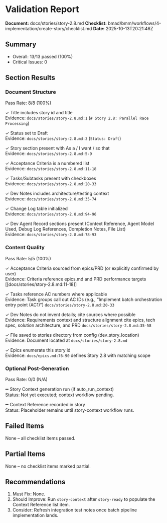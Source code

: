 # Validation Report

**Document:** docs/stories/story-2.8.md
**Checklist:** bmad/bmm/workflows/4-implementation/create-story/checklist.md
**Date:** 2025-10-13T20:21:46Z

## Summary
- Overall: 13/13 passed (100%)
- Critical Issues: 0

## Section Results

### Document Structure
Pass Rate: 8/8 (100%)

✓ Title includes story id and title  
Evidence: `docs/stories/story-2.8.md:1` (`# Story 2.8: Parallel Race Processing`)

✓ Status set to Draft  
Evidence: `docs/stories/story-2.8.md:3` (`Status: Draft`)

✓ Story section present with As a / I want / so that  
Evidence: `docs/stories/story-2.8.md:5-9`

✓ Acceptance Criteria is a numbered list  
Evidence: `docs/stories/story-2.8.md:11-18`

✓ Tasks/Subtasks present with checkboxes  
Evidence: `docs/stories/story-2.8.md:20-33`

✓ Dev Notes includes architecture/testing context  
Evidence: `docs/stories/story-2.8.md:35-74`

✓ Change Log table initialized  
Evidence: `docs/stories/story-2.8.md:94-96`

✓ Dev Agent Record sections present (Context Reference, Agent Model Used, Debug Log References, Completion Notes, File List)  
Evidence: `docs/stories/story-2.8.md:78-93`

### Content Quality
Pass Rate: 5/5 (100%)

✓ Acceptance Criteria sourced from epics/PRD (or explicitly confirmed by user)  
Evidence: Criteria reference epics.md and PRD performance targets [[docs/stories/story-2.8.md:11-18]]

✓ Tasks reference AC numbers where applicable  
Evidence: Task groups call out AC IDs (e.g., “Implement batch orchestration entry point (AC1)”) `docs/stories/story-2.8.md:20-33`

✓ Dev Notes do not invent details; cite sources where possible  
Evidence: Requirements context and structure alignment cite epics, tech spec, solution architecture, and PRD `docs/stories/story-2.8.md:35-58`

✓ File saved to stories directory from config (dev_story_location)  
Evidence: Document located at `docs/stories/story-2.8.md`

✓ Epics enumerate this story id  
Evidence: `docs/epics.md:76-90` defines Story 2.8 with matching scope

### Optional Post-Generation
Pass Rate: 0/0 (N/A)

➖ Story Context generation run (if auto_run_context)  
Status: Not yet executed; context workflow pending.

➖ Context Reference recorded in story  
Status: Placeholder remains until story-context workflow runs.

## Failed Items
None – all checklist items passed.

## Partial Items
None – no checklist items marked partial.

## Recommendations
1. Must Fix: None.
2. Should Improve: Run `story-context` after `story-ready` to populate the Context Reference list item.
3. Consider: Refresh integration test notes once batch pipeline implementation lands.

